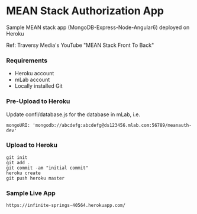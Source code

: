 # MEAN Stack Authorization App
Sample MEAN stack app (MongoDB-Express-Node-Angular6) deployed on Heroku

Ref: Traversy Media's YouTube "MEAN Stack Front To Back"

### Requirements

- Heroku account
- mLab account
- Locally installed Git

### Pre-Upload to Heroku

Update confi/database.js for the database in mLab, i.e.

```
mongoURI: 'mongodb://abcdefg:abcdefg@ds123456.mlab.com:56789/meanauth-dev'
```

### Upload to Heroku

```
git init
git add .
git commit -am "initial commit"
heroku create
git push heroku master
```

### Sample Live App

```
https://infinite-springs-40564.herokuapp.com/
```
